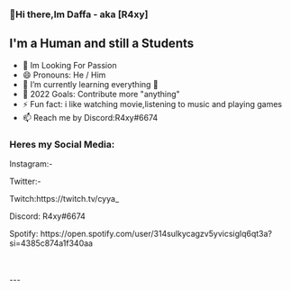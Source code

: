 ### 👋Hi there,Im Daffa - aka [R4xy] 

## I'm a Human and still a Students
- 🔭 Im Looking For Passion
- 😄 Pronouns: He / Him
- 🌱 I’m currently learning everything 🤣
- 🥅 2022 Goals: Contribute more "anything"
- ⚡ Fun fact: i like watching movie,listening to music and playing games
- 📫 Reach me by Discord:R4xy#6674


### Heres my Social Media:
<p>Instagram:-
  <p>Twitter:-
    <p>Twitch:https://twitch.tv/cyya_
<p>Discord: R4xy#6674</p>
<p>Spotify: https://open.spotify.com/user/314sulkycagzv5yvicsiglq6qt3a?si=4385c874a1f340aa</p>

<br />
<br />
---
